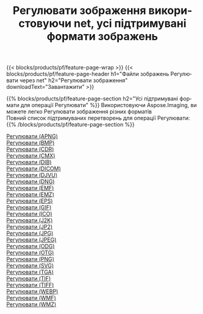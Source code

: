 ﻿---
title: Регулювати зображення використовуючи net, усі підтримувані формати зображень 
weight: 3920
url: /uk/net/adjust 
lang: uk
langdirlevel: 2
locales: zh-hans,ja,it,ru,de,es,fr,nl,id,lt,pl,pt,vi,tr,ko,zh-hant,ar,hi,th,sv,cs,uk,he
description: Використовуючи Aspose.Imaging, ви можете легко Регулювати зображення використовуючи  net
---

{{< blocks/products/pf/feature-page-wrap >}}
{{< blocks/products/pf/feature-page-header h1="Файли зображень Регулювати через net" h2="Регулювати зображення" downloadText="Завантажити" >}}


{{% blocks/products/pf/feature-page-section  h2="Усі підтримувані формати для операції Регулювати" %}}
Використовуючи Aspose.Imaging, ви можете легко Регулювати зображення різних форматів
<br/>
Повний список підтримуваних перетворень для операції Регулювати:
{{% /blocks/products/pf/feature-page-section %}}
<div class="container-fluid productfamilypage bg-gray">
    <div class="convertypes bg-gray agp-content section">
        <div class="container">
		<div class="row other-converters">
		    <div class='col-md-2 other-converter remove-lp remove-rp'><a href="/imaging/uk/net/adjust/apng" >Регулювати (APNG)</a></div><div class='col-md-2 other-converter remove-lp remove-rp'><a href="/imaging/uk/net/adjust/bmp" >Регулювати (BMP)</a></div><div class='col-md-2 other-converter remove-lp remove-rp'><a href="/imaging/uk/net/adjust/cdr" >Регулювати (CDR)</a></div><div class='col-md-2 other-converter remove-lp remove-rp'><a href="/imaging/uk/net/adjust/cmx" >Регулювати (CMX)</a></div><div class='col-md-2 other-converter remove-lp remove-rp'><a href="/imaging/uk/net/adjust/dib" >Регулювати (DIB)</a></div><div class='col-md-2 other-converter remove-lp remove-rp'><a href="/imaging/uk/net/adjust/dicom" >Регулювати (DICOM)</a></div><div class='col-md-2 other-converter remove-lp remove-rp'><a href="/imaging/uk/net/adjust/djvu" >Регулювати (DJVU)</a></div><div class='col-md-2 other-converter remove-lp remove-rp'><a href="/imaging/uk/net/adjust/dng" >Регулювати (DNG)</a></div><div class='col-md-2 other-converter remove-lp remove-rp'><a href="/imaging/uk/net/adjust/emf" >Регулювати (EMF)</a></div><div class='col-md-2 other-converter remove-lp remove-rp'><a href="/imaging/uk/net/adjust/emz" >Регулювати (EMZ)</a></div><div class='col-md-2 other-converter remove-lp remove-rp'><a href="/imaging/uk/net/adjust/eps" >Регулювати (EPS)</a></div><div class='col-md-2 other-converter remove-lp remove-rp'><a href="/imaging/uk/net/adjust/gif" >Регулювати (GIF)</a></div><div class='col-md-2 other-converter remove-lp remove-rp'><a href="/imaging/uk/net/adjust/ico" >Регулювати (ICO)</a></div><div class='col-md-2 other-converter remove-lp remove-rp'><a href="/imaging/uk/net/adjust/j2k" >Регулювати (J2K)</a></div><div class='col-md-2 other-converter remove-lp remove-rp'><a href="/imaging/uk/net/adjust/jp2" >Регулювати (JP2)</a></div><div class='col-md-2 other-converter remove-lp remove-rp'><a href="/imaging/uk/net/adjust/jpg" >Регулювати (JPG)</a></div><div class='col-md-2 other-converter remove-lp remove-rp'><a href="/imaging/uk/net/adjust/jpeg" >Регулювати (JPEG)</a></div><div class='col-md-2 other-converter remove-lp remove-rp'><a href="/imaging/uk/net/adjust/odg" >Регулювати (ODG)</a></div><div class='col-md-2 other-converter remove-lp remove-rp'><a href="/imaging/uk/net/adjust/otg" >Регулювати (OTG)</a></div><div class='col-md-2 other-converter remove-lp remove-rp'><a href="/imaging/uk/net/adjust/png" >Регулювати (PNG)</a></div><div class='col-md-2 other-converter remove-lp remove-rp'><a href="/imaging/uk/net/adjust/svg" >Регулювати (SVG)</a></div><div class='col-md-2 other-converter remove-lp remove-rp'><a href="/imaging/uk/net/adjust/tga" >Регулювати (TGA)</a></div><div class='col-md-2 other-converter remove-lp remove-rp'><a href="/imaging/uk/net/adjust/tif" >Регулювати (TIF)</a></div><div class='col-md-2 other-converter remove-lp remove-rp'><a href="/imaging/uk/net/adjust/tiff" >Регулювати (TIFF)</a></div><div class='col-md-2 other-converter remove-lp remove-rp'><a href="/imaging/uk/net/adjust/webp" >Регулювати (WEBP)</a></div><div class='col-md-2 other-converter remove-lp remove-rp'><a href="/imaging/uk/net/adjust/wmf" >Регулювати (WMF)</a></div><div class='col-md-2 other-converter remove-lp remove-rp'><a href="/imaging/uk/net/adjust/wmz" >Регулювати (WMZ)</a></div>
                </div>
        </div>
    </div>
</div>
<br/>
